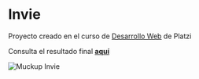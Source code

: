 # Invie

Proyecto creado en el curso de [Desarrollo Web](https://platzi.com/cursos/html5-css3/) de Platzi

Consulta el resultado final **[aquí](https://alessbn.github.io/Invie/precios.html)**

![Muckup Invie](https://raw.githubusercontent.com/platzi/desarrollo-web-online/master/demo/proyecto-invie.png)
